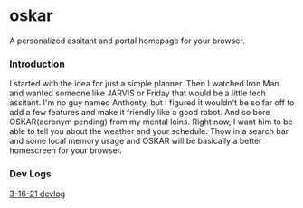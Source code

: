 # oskar
A personalized assitant and portal homepage for your browser.



### Introduction
I started with the idea for just a simple planner. Then I watched Iron Man and wanted someone like JARVIS or Friday that would be a little tech assitant. I'm no guy named Anthonty, but I figured it wouldn't be so far off to add a few features and make it friendly like a good robot. And so bore OSKAR(acronym pending) from my mental loins. Right now, I want him to be able to tell you about the weather and your schedule. Thow in a search bar and some local memory usage and OSKAR will be basically a better homescreen for your browser.



### Dev Logs

[3-16-21 devlog](../blob/main/assets/devlog/3-16-21.md)

